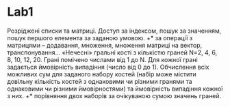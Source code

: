 # Lab1
Розріджені списки та матриці. Доступ за індексом, пошук за значенням, пошук першого елемента за заданою умовою.  +* за операції з матрицями – додавання, множення, множення матриці на вектор, транспонування…
«Нечесні» гральні кості з кількістю граней N=2, 4, 6, 8, 10, 12, 20. Грані помічено числами від 1 до N. Для кожної грані задається ймовірність випадіння (число від 0 до 1). Обчислення всіх можливих сум для заданого набору костей (набір може містити довільну кількість костей з однаковими чи різними гранями та однаковими чи різними ймовірностями) та ймовірність випадіння кожної з них.
+* порівняння двох наборів за очікуваною сумою значень граней.

